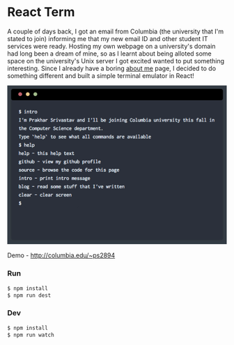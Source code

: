 # React Term

A couple of days back, I got an email from Columbia (the university that I'm stated to join) informing me that my new email ID and other student IT services were ready. Hosting my own webpage on a university's domain had long been a dream of mine, so as I learnt about being alloted some space on the university's Unix server I got excited wanted to put something interesting. Since I already have a boring [about me](http://prakhar.me/about) page, I decided to do something different and built a simple terminal emulator in React!

![img](shot.png)

Demo - http://columbia.edu/~ps2894

### Run
```
$ npm install
$ npm run dest
```

### Dev
```
$ npm install
$ npm run watch
```

